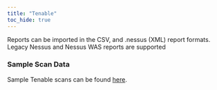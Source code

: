```yaml
---
title: "Tenable"
toc_hide: true
---
```

Reports can be imported in the CSV, and .nessus (XML) report formats.
Legacy Nessus and Nessus WAS reports are supported

### Sample Scan Data
Sample Tenable scans can be found [here](https://github.com/DefectDojo/django-DefectDojo/tree/master/unittests/scans/tenable).